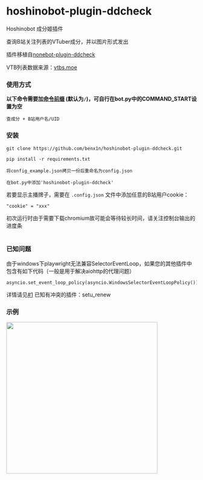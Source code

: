 # hoshinobot-plugin-ddcheck

Hoshinobot 成分姬插件

查询B站关注列表的VTuber成分，并以图片形式发出

插件移植自[nonebot-plugin-ddcheck](https://github.com/noneplugin/nonebot-plugin-ddcheck)

VTB列表数据来源：[vtbs.moe](https://vtbs.moe/)


### 使用方式

**以下命令需要加[命令前缀](https://v2.nonebot.dev/docs/api/config#Config-command_start) (默认为`/`)，可自行在bot.py中的COMMAND_START设置为空**

```
查成分 + B站用户名/UID
```


### 安装

```
git clone https://github.com/benx1n/hoshinobot-plugin-ddcheck.git

pip install -r requirements.txt

将config_example.json拷贝一份后重命名为config.json

在bot.py中添加'hoshinobot-plugin-ddcheck'
```

若要显示主播牌子，需要在 `.config.json` 文件中添加任意的B站用户cookie：

```
"cookie" = "xxx"
```
初次运行时由于需要下载chromium故可能会等待较长时间，请关注控制台输出的进度条<br><br>

### 已知问题
由于windows下playwright无法兼容SelectorEventLoop，如果您的其他插件中包含有如下代码（一般是用于解决aiohttp的代理问题）
```
asyncio.set_event_loop_policy(asyncio.WindowsSelectorEventLoopPolicy())
```
详情请见[#1](https://github.com/benx1n/hoshinobot-plugin-ddcheck/issues/1)
已知有冲突的插件：setu_renew

### 示例

<div align="left">
  <img src="https://s2.loli.net/2022/03/20/Nk3jZJgxforHDsu.png" width="400" />
</div>
